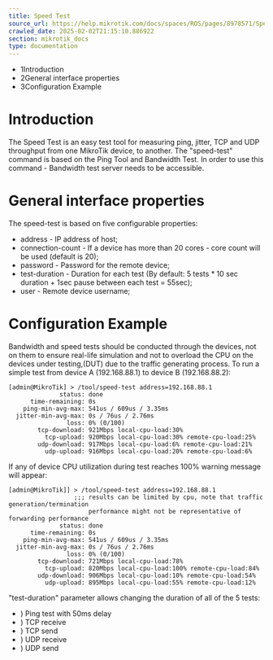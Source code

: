 ```yaml
---
title: Speed Test
source_url: https://help.mikrotik.com/docs/spaces/ROS/pages/8978571/Speed+Test,
crawled_date: 2025-02-02T21:15:10.886922
section: mikrotik_docs
type: documentation
---
```


* 1Introduction
* 2General interface properties
* 3Configuration Example
# Introduction
The Speed Test is an easy test tool for measuring ping, jitter, TCP and UDP throughput from one MikroTik device, to another. The "speed-test" command is based on the Ping Tool and Bandwidth Test. In order to use this command - Bandwidth test server needs to be accessible.
# General interface properties
The speed-test is based on five configurable properties:
* address - IP address of host;
* connection-count - If a device has more than 20 cores - core count will be used (default is 20);
* password - Password for the remote device;
* test-duration - Duration for each test (By default: 5 tests * 10 sec duration + 1sec pause between each test = 55sec);
* user - Remote device username;
# Configuration Example
Bandwidth and speed tests should be conducted through the devices, not on them to ensure real-life simulation and not to overload the CPU on the devices under testing,(DUT) due to the traffic generating process.
To run a simple test from device A (192.168.88.1) to device B (192.168.88.2):
```
[admin@MikroTik] > /tool/speed-test address=192.168.88.1
              status: done
      time-remaining: 0s
    ping-min-avg-max: 541us / 609us / 3.35ms
  jitter-min-avg-max: 0s / 76us / 2.76ms
                loss: 0% (0/100)
        tcp-download: 921Mbps local-cpu-load:30%
          tcp-upload: 920Mbps local-cpu-load:30% remote-cpu-load:25%
        udp-download: 917Mbps local-cpu-load:6% remote-cpu-load:21%
          udp-upload: 916Mbps local-cpu-load:20% remote-cpu-load:6%
```
If any of device CPU utilization during test reaches 100% warning message will appear:
```
[admin@MikroTik]] > /tool/speed-test address=192.168.88.1
                  ;;; results can be limited by cpu, note that traffic generation/termination 
                      performance might not be representative of forwarding performance
              status: done
      time-remaining: 0s
    ping-min-avg-max: 541us / 609us / 3.35ms
  jitter-min-avg-max: 0s / 76us / 2.76ms
                loss: 0% (0/100)
        tcp-download: 721Mbps local-cpu-load:78%
          tcp-upload: 820Mbps local-cpu-load:100% remote-cpu-load:84%
        udp-download: 906Mbps local-cpu-load:10% remote-cpu-load:54%
          udp-upload: 895Mbps local-cpu-load:55% remote-cpu-load:12%
```
"test-duration" parameter allows changing the duration of all of the 5 tests:
* ) Ping test with 50ms delay
* ) TCP receive
* ) TCP send
* ) UDP receive
* ) UDP send